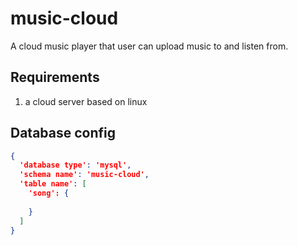 # music-cloud
A cloud music player that user can upload music to and listen from.



## Requirements

1. a cloud server based on linux



## Database config

```json
{
  'database type': 'mysql',
  'schema name': 'music-cloud',
  'table name': [
    'song': {
    	
    }
  ]
}
```

